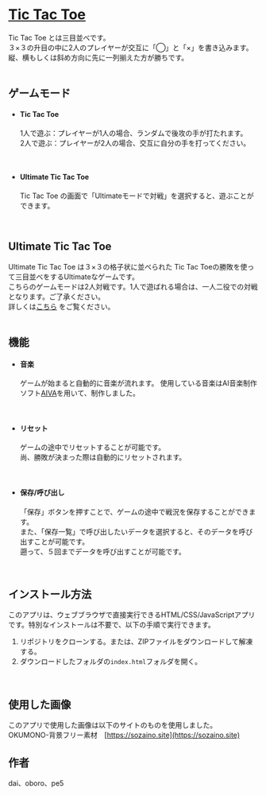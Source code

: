 # [Tic Tac Toe](https://teamdev-e.github.io/work-space/)

Tic Tac Toe とは三目並べです。  
３×３の升目の中に2人のプレイヤーが交互に「◯」と「×」を書き込みます。  
縦、横もしくは斜め方向に先に一列揃えた方が勝ちです。  
<br/>


## ゲームモード

- #### Tic Tac Toe  
    1人で遊ぶ：プレイヤーが1人の場合、ランダムで後攻の手が打たれます。  
    2人で遊ぶ：プレイヤーが2人の場合、交互に自分の手を打ってください。
<br/>  

- #### Ultimate Tic Tac Toe  
    Tic Tac Toe の画面で「Ultimateモードで対戦」を選択すると、遊ぶことができます。  
<br/>


## Ultimate Tic Tac Toe

Ultimate Tic Tac Toe は３×３の格子状に並べられた Tic Tac Toeの勝敗を使って三目並べをするUltimateなゲームです。  
こちらのゲームモードは2人対戦です。1人で遊ばれる場合は、一人二役での対戦となります。ご了承ください。  
詳しくは[こちら](https://ja.wikipedia.org/wiki/スーパー〇×ゲーム) をご覧ください。   
<br/>


## 機能
- #### 音楽
    ゲームが始まると自動的に音楽が流れます。
    使用している音楽はAI音楽制作ソフト[AIVA](https://www.aiva.ai)を用いて、制作しました。   　
<br/>

- #### リセット  
    ゲームの途中でリセットすることが可能です。  
    尚、勝敗が決まった際は自動的にリセットされます。  
<br/>

- #### 保存/呼び出し  
    「保存」ボタンを押すことで、ゲームの途中で戦況を保存することができます。  
    また、「保存一覧」で呼び出したいデータを選択すると、そのデータを呼び出すことが可能です。  
    遡って、５回までデータを呼び出すことが可能です。　　
<br/>


## インストール方法
このアプリは、ウェブブラウザで直接実行できるHTML/CSS/JavaScriptアプリです。特別なインストールは不要で、以下の手順で実行できます。

1. リポジトリをクローンする。または、ZIPファイルをダウンロードして解凍する。
2. ダウンロードしたフォルダの`index.html`フォルダを開く。
<br/>

## 使用した画像
このアプリで使用した画像は以下のサイトのものを使用しました。
OKUMONO-背景フリー素材　[https://sozaino.site](https://sozaino.site)


## 作者
dai、oboro、pe5


